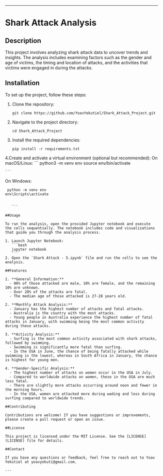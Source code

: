 

---

# Shark Attack Analysis

## Description

This project involves analyzing shark attack data to uncover trends and insights. The analysis includes examining factors such as the gender and age of victims, the timing and location of attacks, and the activities that victims were engaged in during the attacks.

## Installation

To set up the project, follow these steps:

1. Clone the repository:
     ```
    git clone https://github.com/YoavYekutiel/Shark_Attack_Project.git

    ```
2. Navigate to the project directory:
    ```
    cd Shark_Attack_Project

    ```
3. Install the required dependencies:
    ```
    pip install -r requirements.txt

    ```
4.Create and activate a virtual environment (optional but recommended):
On macOS/Linux:
    ```
    python3 -m venv env
source env/bin/activate


    ```

On Windows:
 ```
  python -m venv env
env\Scripts\activate


    ```

##Usage

To run the analysis, open the provided Jupyter notebook and execute the cells sequentially. The notebook includes code and visualizations that guide you through the analysis process.

1. Launch Jupyter Notebook:
    ```bash
    jupyter notebook
    ```
2. Open the `Shark Attack - 5.ipynb` file and run the cells to see the analysis.

##Features

1. **General Information:**
   - 80% of those attacked are male, 10% are female, and the remaining 10% are unknown.
   - Over 20% of the attacks are fatal.
   - The median age of those attacked is 27-28 years old.

2. **Monthly Attack Analysis:**
   - January has the highest number of attacks and fatal attacks.
   - Australia is the country with the most attacks.
   - Young people in Australia experience the highest number of fatal attacks in January, with swimming being the most common activity during these attacks.

3. **Activity Analysis:**
   - Surfing is the most common activity associated with shark attacks, followed by swimming.
   - Swimming is significantly more fatal than surfing.
   - In the USA in June, the chance of being fatally attacked while swimming is the lowest, whereas in South Africa in January, the chance is highest for young men.

4. **Gender-Specific Analysis:**
   - The highest number of attacks on women occur in the USA in July.
   - Compared to worldwide attacks on women, those in the USA are much less fatal.
   - There are slightly more attacks occurring around noon and fewer in the morning hours.
   - In the USA, women are attacked more during wading and less during surfing compared to worldwide trends.

##Contributing

Contributions are welcome! If you have suggestions or improvements, please create a pull request or open an issue.

##License

This project is licensed under the MIT License. See the [LICENSE](LICENSE) file for details.

##Contact

If you have any questions or feedback, feel free to reach out to Yoav Yekutiel at yoavyekuti@gmail.com.

---

